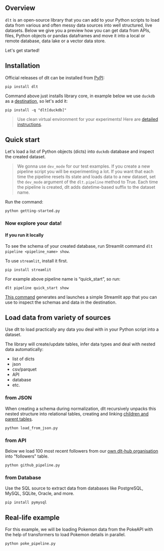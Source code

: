 ## Overview

`dlt` is an open-source library that you can add to your Python scripts to load data from various and often messy data sources into well structured, live datasets. Below we give you a preview how you can get data from APIs, files, Python objects or pandas dataframes and move it into a local or remote database, data lake or a vector data store.

Let's get started!

## Installation

Official releases of dlt can be installed from [PyPI](https://pypi.org/project/dlt/):

```shell
pip install dlt
```

Command above just installs library core, in example below we use `duckdb` as a [destination](https://dlthub.com/docs/dlt-ecosystem/destinations), so let's add it:

```shell
pip install -q "dlt[duckdb]"
```

> Use clean virtual environment for your experiments! Here are [detailed instructions](https://dlthub.com/docs/reference/installation).

## Quick start

Let's load a list of Python objects (dicts) into `duckdb` database and inspect the created dataset.

> We gonna use `dev_mode` for our test examples. If you create a new pipeline script you will be experimenting a lot. 
> If you want that each time the pipeline resets its state and loads data to a new dataset, set the `dev_mode` argument of the `dlt.pipeline` method to True. 
> Each time the pipeline is created, dlt adds datetime-based suffix to the dataset name.

Run the command:
```shell
python getting-started.py
```

### Now explore your data!

#### If you run it locally

To see the schema of your created database, run Streamlit command `dlt pipeline <pipeline_name> show`.

To use `streamlit`, install it first.

```shell
pip install streamlit
```

For example above pipeline name is “quick_start”, so run:

```shell
dlt pipeline quick_start show
```
[This command](https://dlthub.com/docs/reference/command-line-interface#show-tables-and-data-in-the-destination) generates and launches a simple Streamlit app that you can use to inspect the schemas and data in the destination.

## Load data from variety of sources

Use dlt to load practically any data you deal with in your Python script into a dataset.

The library will create/update tables, infer data types and deal with nested data automatically:
- list of dicts
- json 
- csv/parquet
- API
- database
- etc.

### from JSON

When creating a schema during normalization, dlt recursively unpacks this nested structure into relational tables, creating and linking [children and parent tables](https://dlthub.com/docs/general-usage/destination-tables#nested-tables).

```shell
python load_from_json.py
```

### from API

Below we load 100 most recent followers from our [own dlt-hub organisation](https://github.com/dlt-hub/dlt) into "followers" table.

```shell
python github_pipeline.py
```

### from Database

Use the SQL source to extract data from databases like PostgreSQL, MySQL, SQLite, Oracle, and more.

```shell
pip install pymysql
```

## Real-life example

For this example, we will be loading Pokemon data from the PokeAPI with the help of transformers to load Pokemon details in parallel.

```shell
python poke_pipeline.py
```
